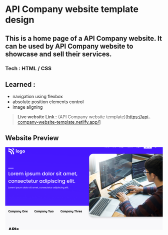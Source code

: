 # API Company website template design

## This is a home page of a API Company website. It can be used by API Company website to showcase and sell their services.
### **Tech** : HTML / CSS
## Learned : 
- navigation using flexbox
- absolute position elements control
- image aligning

> **Live website Link :** (API Company website template)[https://api-company-website-template.netlify.app/]

## Website Preview

![Desktop](thumbnail.png)